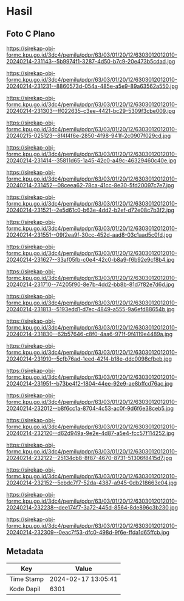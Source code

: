 # Hasil

## Foto C Plano

https://sirekap-obj-formc.kpu.go.id/3dc4/pemilu/pdpr/63/03/01/20/12/6303012012010-20240214-231143--5b9974f1-3287-4d50-b7c9-20e473b5cdad.jpg

https://sirekap-obj-formc.kpu.go.id/3dc4/pemilu/pdpr/63/03/01/20/12/6303012012010-20240214-231231--8860573d-054a-485e-a5e9-89a63562a550.jpg

https://sirekap-obj-formc.kpu.go.id/3dc4/pemilu/pdpr/63/03/01/20/12/6303012012010-20240214-231303--ff022635-c3ee-4421-bc29-5309f3cbe009.jpg

https://sirekap-obj-formc.kpu.go.id/3dc4/pemilu/pdpr/63/03/01/20/12/6303012012010-20240215-025123--8f4f4f6e-2850-4f98-941f-2c0907f029cd.jpg

https://sirekap-obj-formc.kpu.go.id/3dc4/pemilu/pdpr/63/03/01/20/12/6303012012010-20240214-231414--35811d65-1a45-42c0-a49c-46329460c40e.jpg

https://sirekap-obj-formc.kpu.go.id/3dc4/pemilu/pdpr/63/03/01/20/12/6303012012010-20240214-231452--08ceea62-78ca-41cc-8e30-5fd20097c7e7.jpg

https://sirekap-obj-formc.kpu.go.id/3dc4/pemilu/pdpr/63/03/01/20/12/6303012012010-20240214-231521--2e5d61c0-b63e-4dd2-b2ef-d72e08c7b3f2.jpg

https://sirekap-obj-formc.kpu.go.id/3dc4/pemilu/pdpr/63/03/01/20/12/6303012012010-20240214-231551--09f2ea9f-30cc-452d-aad8-03c1aad5c0fd.jpg

https://sirekap-obj-formc.kpu.go.id/3dc4/pemilu/pdpr/63/03/01/20/12/6303012012010-20240214-231627--33af05fb-c0e4-42c0-b8a9-f6b92e9cf8b4.jpg

https://sirekap-obj-formc.kpu.go.id/3dc4/pemilu/pdpr/63/03/01/20/12/6303012012010-20240214-231710--74205f90-8e7b-4dd2-bb8b-81d7f82e7d6d.jpg

https://sirekap-obj-formc.kpu.go.id/3dc4/pemilu/pdpr/63/03/01/20/12/6303012012010-20240214-231813--5193edd1-d7ec-4849-a555-9a6efd88654b.jpg

https://sirekap-obj-formc.kpu.go.id/3dc4/pemilu/pdpr/63/03/01/20/12/6303012012010-20240214-231830--62b57646-c8f0-4aa6-971f-9f4119e4489a.jpg

https://sirekap-obj-formc.kpu.go.id/3dc4/pemilu/pdpr/63/03/01/20/12/6303012012010-20240214-231910--5cfb76ad-1eed-42f4-b18e-ddc0098cfbeb.jpg

https://sirekap-obj-formc.kpu.go.id/3dc4/pemilu/pdpr/63/03/01/20/12/6303012012010-20240214-231951--b73be4f2-1804-44ee-92e9-ae8bffcd76ac.jpg

https://sirekap-obj-formc.kpu.go.id/3dc4/pemilu/pdpr/63/03/01/20/12/6303012012010-20240214-232012--b8f6cc1a-8704-4c53-ac0f-9d6f6e38ceb5.jpg

https://sirekap-obj-formc.kpu.go.id/3dc4/pemilu/pdpr/63/03/01/20/12/6303012012010-20240214-232120--d62d949a-9e2e-4d87-a5e4-fcc57f114252.jpg

https://sirekap-obj-formc.kpu.go.id/3dc4/pemilu/pdpr/63/03/01/20/12/6303012012010-20240214-232122--25134cb8-8f87-4670-8731-51306f8415d7.jpg

https://sirekap-obj-formc.kpu.go.id/3dc4/pemilu/pdpr/63/03/01/20/12/6303012012010-20240214-232152--5ebdc7f7-52da-4387-a945-0db218663e04.jpg

https://sirekap-obj-formc.kpu.go.id/3dc4/pemilu/pdpr/63/03/01/20/12/6303012012010-20240214-232238--dee174f7-3a72-445d-8564-8de896c3b230.jpg

https://sirekap-obj-formc.kpu.go.id/3dc4/pemilu/pdpr/63/03/01/20/12/6303012012010-20240214-232309--0eac7f53-dfc0-498d-9f6e-ffda1d65ffcb.jpg


## Metadata

| Key        | Value               |
| ---------- | ------------------- |
| Time Stamp | 2024-02-17 13:05:41 |
| Kode Dapil | 6301                |



